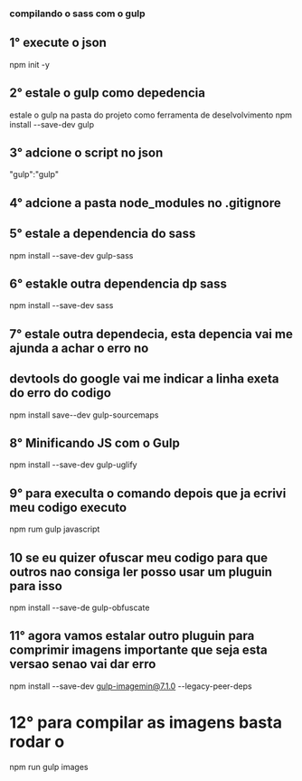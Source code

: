 
### compilando o sass com o gulp

## 1° execute o json
npm init -y

## 2° estale o gulp como depedencia
estale o gulp na pasta do projeto como ferramenta de deselvolvimento
npm install --save-dev gulp

## 3° adcione o script no json 
"gulp":"gulp"

## 4° adcione a pasta node_modules no .gitignore

## 5° estale a dependencia do sass
npm install --save-dev gulp-sass


## 6° estakle outra dependencia dp sass
npm install --save-dev sass

## 7° estale outra dependecia, esta depencia vai me ajunda a achar o erro no
## devtools do google vai me indicar a linha exeta do erro do codigo
npm install save--dev gulp-sourcemaps

## 8° Minificando JS com o Gulp
npm install --save-dev gulp-uglify

## 9° para execulta o comando depois que ja ecrivi meu codigo executo
npm rum gulp javascript

## 10 se eu quizer ofuscar meu codigo para que outros nao consiga ler posso usar um pluguin para isso
npm install --save-de gulp-obfuscate

## 11° agora vamos estalar outro pluguin para comprimir imagens importante que seja esta versao senao vai dar erro
npm install --save-dev gulp-imagemin@7.1.0 --legacy-peer-deps

# 12° para compilar as imagens basta rodar o 
npm run gulp images